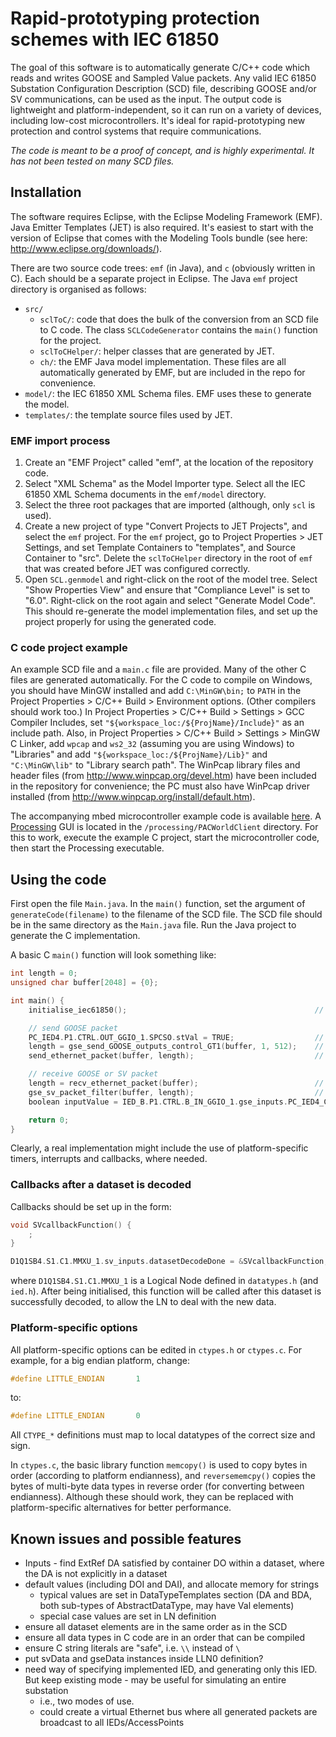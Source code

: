 # Rapid-prototyping protection schemes with IEC 61850 #

The goal of this software is to automatically generate C/C++ code which reads and writes GOOSE and Sampled Value packets. Any valid IEC 61850 Substation Configuration Description (SCD) file, describing GOOSE and/or SV communications, can be used as the input. The output code is lightweight and platform-independent, so it can run on a variety of devices, including low-cost microcontrollers. It's ideal for rapid-prototyping new protection and control systems that require communications.

*The code is meant to be a proof of concept, and is highly experimental. It has not been tested on many SCD files.*


## Installation ##

The software requires Eclipse, with the Eclipse Modeling Framework (EMF). Java Emitter Templates (JET) is also required. It's easiest to start with the version of Eclipse that comes with the Modeling Tools bundle (see here: http://www.eclipse.org/downloads/).

There are two source code trees: `emf` (in Java), and `c` (obviously written in C). Each should be a separate project in Eclipse. The Java `emf` project directory is organised as follows:

 - `src/`
   - `sclToC/`: code that does the bulk of the conversion from an SCD file to C code. The class `SCLCodeGenerator` contains the `main()` function for the project.
   - `sclToCHelper/`: helper classes that are generated by JET.
   - `ch/`: the EMF Java model implementation. These files are all automatically generated by EMF, but are included in the repo for convenience.
 - `model/`: the IEC 61850 XML Schema files. EMF uses these to generate the model.
 - `templates/`: the template source files used by JET.

### EMF import process ###

 1. Create an "EMF Project" called "emf", at the location of the repository code.
 2. Select "XML Schema" as the Model Importer type. Select all the IEC 61850 XML Schema documents in the `emf/model` directory.
 3. Select the three root packages that are imported (although, only `scl` is used).
 4. Create a new project of type "Convert Projects to JET Projects", and select the `emf` project. For the `emf` project, go to Project Properties > JET Settings, and set Template Containers to "templates", and Source Container to "src". Delete the `sclToCHelper` directory in the root of `emf` that was created before JET was configured correctly.
 5. Open `SCL.genmodel` and right-click on the root of the model tree. Select "Show Properties View" and ensure that "Compliance Level" is set to "6.0". Right-click on the root again and select "Generate Model Code". This should re-generate the model implementation files, and set up the project properly for using the generated code.

### C code project example ###

An example SCD file and a `main.c` file are provided. Many of the other C files are generated automatically. For the C code to compile on Windows, you should have MinGW installed and add `C:\MinGW\bin;` to `PATH` in the Project Properties > C/C++ Build > Environment options. (Other compilers should work too.) In Project Properties > C/C++ Build > Settings > GCC Compiler Includes, set `"${workspace_loc:/${ProjName}/Include}"` as an include path. Also, in Project Properties > C/C++ Build > Settings > MinGW C Linker, add `wpcap` and `ws2_32` (assuming you are using Windows) to "Libraries" and add `"${workspace_loc:/${ProjName}/Lib}"` and `"C:\MinGW\lib"` to "Library search path". The WinPcap library files and header files (from http://www.winpcap.org/devel.htm) have been included in the repository for convenience; the PC must also have WinPcap driver installed (from http://www.winpcap.org/install/default.htm).

The accompanying mbed microcontroller example code is available [here](http://mbed.org/users/sblair/programs/rapid61850example/lyox9z). A [Processing](http://processing.org/) GUI is located in the `/processing/PACWorldClient` directory. For this to work, execute the example C project, start the microcontroller code, then start the Processing executable.


## Using the code ##

First open the file `Main.java`. In the `main()` function, set the argument of `generateCode(filename)` to the filename of the SCD file. The SCD file should be in the same directory as the `Main.java` file. Run the Java project to generate the C implementation.

A basic C `main()` function will look something like:

```C
int length = 0;
unsigned char buffer[2048] = {0};

int main() {
	initialise_iec61850();											// initialise all data structures

	// send GOOSE packet
	PC_IED4.P1.CTRL.OUT_GGIO_1.SPCSO.stVal = TRUE;					// set a value that appears in the "GOOSE_outputs" Dataset
	length = gse_send_GOOSE_outputs_control_GT1(buffer, 1, 512);	// generate a goose packet, and store the bytes in "buffer"
	send_ethernet_packet(buffer, length);							// platform-specific call to send an Ethernet packet

	// receive GOOSE or SV packet
	length = recv_ethernet_packet(buffer);							// platform-specific call to receive an Ethernet packet
	gse_sv_packet_filter(buffer, length);							// deals with any GOOSE or SV dataset that is able to be processed
	boolean inputValue = IED_B.P1.CTRL.B_IN_GGIO_1.gse_inputs.PC_IED4_CTRL_OUT_stVal_1;		// read value that was updated by the packet

	return 0;
}
```

Clearly, a real implementation might include the use of platform-specific timers, interrupts and callbacks, where needed.

### Callbacks after a dataset is decoded ###

Callbacks should be set up in the form:

```C
void SVcallbackFunction() {
	;
}

D1Q1SB4.S1.C1.MMXU_1.sv_inputs.datasetDecodeDone = &SVcallbackFunction;
```

where `D1Q1SB4.S1.C1.MMXU_1` is a Logical Node defined in `datatypes.h` (and `ied.h`). After being initialised, this function will be called after this dataset is successfully decoded, to allow the LN to deal with the new data.

### Platform-specific options ###

All platform-specific options can be edited in `ctypes.h` or `ctypes.c`. For example, for a big endian platform, change:

```C
#define LITTLE_ENDIAN		1
```

to:

```C
#define LITTLE_ENDIAN		0
```

All `CTYPE_*` definitions must map to local datatypes of the correct size and sign.

In `ctypes.c`, the basic library function `memcopy()` is used to copy bytes in order (according to platform endianness), and `reversememcpy()` copies the bytes of multi-byte data types in reverse order (for converting between endianness). Although these should work, they can be replaced with platform-specific alternatives for better performance.

## Known issues and possible features ##

 - Inputs - find ExtRef DA satisfied by container DO within a dataset, where the DA is not explicitly in a dataset
 - default values (including DOI and DAI), and allocate memory for strings
    - typical values are set in DataTypeTemplates section (DA and BDA, both sub-types of AbstractDataType, may have Val elements)
    - special case values are set in LN definition
 - ensure all dataset elements are in the same order as in the SCD
 - ensure all data types in C code are in an order that can be compiled
 - ensure C string literals are "safe", i.e. `\\` instead of `\`
 - put svData and gseData instances inside LLN0 definition?
 - need way of specifying implemented IED, and generating only this IED. But keep existing mode - may be useful for simulating an entire substation
    - i.e., two modes of use.
    - could create a virtual Ethernet bus where all generated packets are broadcast to all IEDs/AccessPoints
